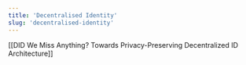 ```yaml
---
title: 'Decentralised Identity'
slug: 'decentralised-identity'
---
```


[[DID We Miss Anything? Towards Privacy-Preserving Decentralized ID Architecture]]